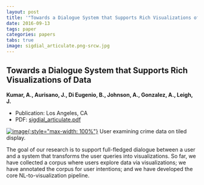 ```yaml
---
layout: post
title: '"Towards a Dialogue System that Supports Rich Visualizations of Data"'
date: 2016-09-13
tags: paper
categories: papers
tabs: true
image: sigdial_articulate.png-srcw.jpg
---
```


## Towards a Dialogue System that Supports Rich Visualizations of Data
**Kumar, A., Aurisano, J., Di Eugenio, B., Johnson, A., Gonzalez, A., Leigh, J.**
- Publication: Los Angeles, CA
- PDF: [sigdial_articulate.pdf](/documents/sigdial_articulate.pdf)


[![image](https://www.evl.uic.edu/output/originals/sigdial_articulate.png-srcw.jpg){:style="max-width: 100%"}](https://www.evl.uic.edu/output/originals/sigdial_articulate.png-srcw.jpg)
User examining crime data on tiled display.

The goal of our research is to support full-fledged dialogue between a user and a system that transforms the user queries into visualizations. So far, we have collected a corpus where users explore data via visualizations; we have annotated the corpus for user intentions; and we have developed the core NL-to-visualization pipeline.